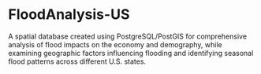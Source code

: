 # FloodAnalysis-US
A spatial database created using PostgreSQL/PostGIS for comprehensive analysis of flood impacts on the economy and demography, while examining geographic factors influencing flooding and identifying seasonal flood patterns across different U.S. states.
